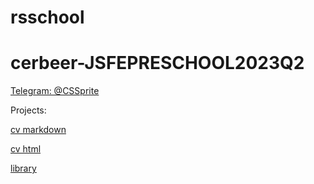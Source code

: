 # rsschool
# cerbeer-JSFEPRESCHOOL2023Q2

[Telegram: @CSSprite](https://t.me/CSSprite)


Projects:

[cv markdown](https://cerbeer.github.io/rsschool-cv/cv)

[cv html](https://cerbeer.github.io/rsschool-cv/)

[library](https://rolling-scopes-school.github.io/cerbeer-JSFEPRESCHOOL2023Q2/library/)
